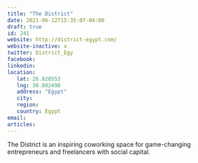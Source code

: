 ```yaml
---
title: "The District"
date: 2021-06-12T15:35:07-04:00
draft: true
id: 241
website: http://district-egypt.com/
website-inactive: x
twitter: District_Egy
facebook: 
linkedin: 
location: 
   lat: 26.820553
   lng: 30.802498
   address: "Egypt"
   city: 
   region: 
   country: Egypt
email: 
articles:
---
```

The District is an inspiring coworking space for game-changing entrepreneurs and freelancers with social capital.  
